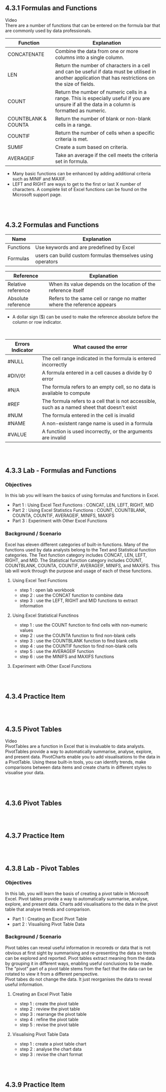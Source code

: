 ## 4.3.1 Formulas and Functions

Video
<br/>
There are a number of functions that can be entered on the formula bar that are commonly used by data professionals.

|Function|Explanation|
|-----|-----|
|CONCATENATE|Combine the data from one or more columns into a single column.|
|LEN|Return the number of characters in a cell and can be useful if data must be utilised in another application that has restrictions on the size of fields.|
|COUNT|Return the number of numeric cells in a range. This is especially useful if you are unsure if all the data in a column is formatted as numeric.|
|COUNTBLANK & COUNTA|Return the number of blank or non-blank cells in a range.|
|COUNTIF|Return the number of cells when a specific criteria is met.|
|SUMIF|Create a sum based on criteria.|
|AVERAGEIF|Take an average if the cell meets the criteria set in formula.|

* Many basic functions can be enhanced by adding additional criteria such as MINIF and MAXIF.
* LEFT and RIGHT are ways to get to the first or last X number of characters.
A complete list of Excel functions can be found on the Microsoft support page. 

<br/><br/>

## 4.3.2 Formulas and Functions

|Name|Explanation|
|-----|-----|
|Functions|Use keywords and are predefined by Excel|
|Formulas|users can build custom formulas themselves using operators|

|Reference|Explanation|
|-----|-----|
|Relative reference|When its value depends on the location of the reference itself|
|Absolute reference|Refers to the same cell or range no matter where the reference appears|

* A dollar sign ($) can be used to make the reference absolute before the column or row indicator.
<br/>

|Errors Indicator|What caused the error|
|-----|-----|
|#NULL|The cell range indicated in the formula is entered incorrectly|
|#DIV/0!|A formula entered in a cell causes a divide by 0 error|
|#N/A|The formula refers to an empty cell, so no data is available to compute|
|#REF|The formula refers to a cell that is not accessible, such as a named sheet that doesn't exist|
|#NUM|The formula entered in the cell is invalid|
|#NAME|A non-existent range name is used in a formula|
|#VALUE|A function is used incorrectly, or the arguments are invalid|

<br/><br/>

## 4.3.3 Lab - Formulas and Functions

### Objectives
In this lab you will learn the basics of using formulas and functions in Excel.
- Part 1 : Using Excel Text Functions : CONCAT, LEN, LEFT, RIGHT, MID
- Part 2 : Using Excel Statistics Functions : COUNT, COUNTBLANK, COUNTA, COUNTIF, AVERAGEIF, MINIFS, MAXIFS
- Part 3 : Experiment with Other Excel Functions

### Background / Scenario
Excel has eleven different categories of built-in functions. Many of the functions used by data analysts belong to the Text and Statistical function categories. The Text function category includes CONCAT, LEN, LEFT, RIGHT, and MID. The Statistical function category includes COUNT, COUNTBLANK, COUNTA, COUNTIF, AVERAGEIF, MINIFS, and MAXIFS. This lab will work through the purpose and usage of each of these functions.

1. Using Excel Text Functions
    - step 1 : open lab workbook
    - step 2 : use the CONCAT function to combine data
    - step 3 : use the LEFT, RIGHT and MID functions to extract information

2. Using Excel Statistical Functinos
    - step 1 : use the COUNT function to find cells with non-numeric values
    - step 2 : use the COUNTA function to find non-blank cells
    - step 3 : use the COUNTBLANK function to find blank cells
    - step 4 : use the COUNTIF function to find non-blank cells
    - step 5 : use the AVERAGEIF function
    - step 6 : use the MINIFS and MAXIFS functions

3. Experiment with Other Excel Functions

<br/><br/>

## 4.3.4 Practice Item

<br/><br/>

## 4.3.5 Pivot Tables

Video
<br/>
PivotTables are a function in Excel that is invaluable to data analysts. PivotTables provide a way to automatically summarise, analyse, explore, and present data. PivotCharts enable you to add visualisations to the data in a PivotTable. Using these built-in tools, you can identify trends, make comparisons between data items and create charts in different styles to visualise your data.

<br/><br/>

## 4.3.6 Pivot Tables

<br/><br/>

## 4.3.7 Practice Item

<br/><br/>

## 4.3.8 Lab - Pivot Tables

### Objectives
In this lab, you will learn the basis of creating a pivot table in Microsoft Excel. Pivot tables provide a way to automatically summarise, analyse, explore, and present data. Charts add visualisations to the data in the pivot table that analyse trends and comparison.
- Part 1 : Creating an Excel Pivot Table
- part 2 : Visualising Pivot Table Data

### Background / Scenario
Pivot tables can reveal useful information in recoreds or data that is not obvious at first sight by summarising and re-presenting the data so trends can be explored and reported. Pivot tables extract meaning from the data by grouping it in different ways, enabling useful conclusions to be made.
<br/>
The "pivot" part of a pivot table stems from the fact that the data can be rotated to view it from a different perspective.
<br/>
Pivot tabes do not change the data. It just reorganises the data to reveal useful information.

1. Creating an Excel Pivot Table
    - step 1 : create the pivot table
    - step 2 : review the pivot table
    - step 3 : rearrange the pivot table
    - step 4 : refine the pivot table
    - step 5 : revise the pivot table

2. Visualising Pivot Table Data
    - step 1 : create a pivot table chart
    - step 2 : analyse the chart data
    - step 3 : revise the chart format

<br/><br/>

## 4.3.9 Practice Item
